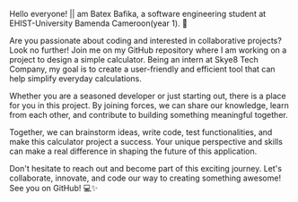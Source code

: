 Hello everyone! || am Batex Bafika, a software engineering student at EHIST-University Bamenda Cameroon(year 1). 🚀

Are you passionate about coding and interested in collaborative projects? Look no further! Join me on my GitHub repository where I am working on a project to design a simple calculator. Being an intern at Skye8 Tech Company, my goal is to create a user-friendly and efficient tool that can help simplify everyday calculations.

Whether you are a seasoned developer or just starting out, there is a place for you in this project. By joining forces, we can share our knowledge, learn from each other, and contribute to building something meaningful together.

Together, we can brainstorm ideas, write code, test functionalities, and make this calculator project a success. Your unique perspective and skills can make a real difference in shaping the future of this application.

Don't hesitate to reach out and become part of this exciting journey. Let's collaborate, innovate, and code our way to creating something awesome! See you on GitHub! 💻✨
